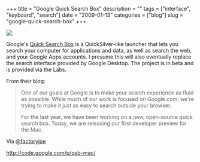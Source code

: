 +++
title = "Google Quick Search Box"
description = ""
tags = ["interface", "keyboard", "search"]
date = "2009-01-13"
categories = ["blog"]
slug = "google-quick-search-box"
+++



  <div class="notebook-screenshot"><a href="http://code.google.com/p/qsb-mac/"><img src="//media.konigi.com/notebook/gqsb.jpg" class="notebook-image" /></a></div><p>Google's <a href="http://code.google.com/p/qsb-mac/">Quick Search Box</a> is a QuickSilver-like launcher that lets you search your computer for applications and data, as well as search the web, and your Google Apps accounts. I presume this will also eventually replace the search interface provided by Google Desktop. The project is in beta and is provided via the Labs.</p>
<p>From their blog:</p>
<blockquote><p>One of our goals at Google is to make your search experience as fluid as possible. While much of our work is focused on Google.com, we're trying to make it just as easy to search outside your browser.</p>
<p>For the last year, we have been working on a new, open-source quick search box. Today, we are releasing our first developer preview for the Mac.</p></blockquote>
<p>Via <a href="http://twitter.com/factoryjoe/status/1115175277">@factoryjoe</a></p>
    
  <a href="http://code.google.com/p/qsb-mac/">http://code.google.com/p/qsb-mac/</a>
